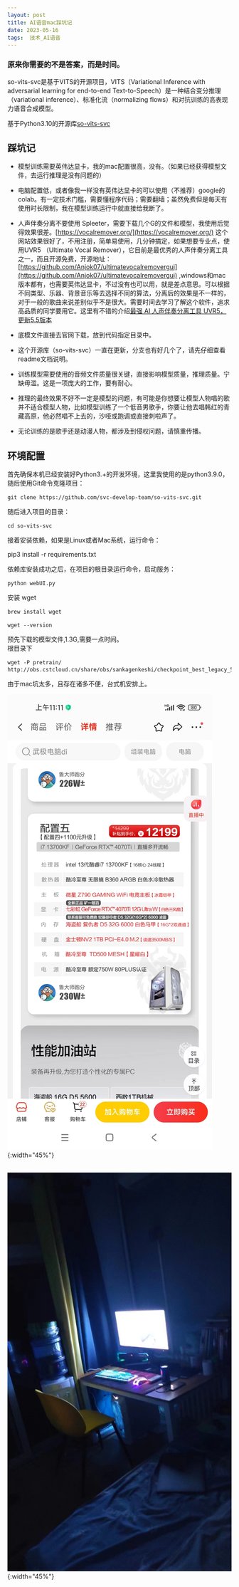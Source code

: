 ```yaml
---
layout: post  
title: AI语音mac踩坑记
date: 2023-05-16  
tags:  技术_AI语音
---
```

### 原来你需要的不是答案，而是时间。

so-vits-svc是基于VITS的开源项目，VITS（Variational Inference with adversarial learning for end-to-end Text-to-Speech）是一种结合变分推理（variational inference）、标准化流（normalizing flows）和对抗训练的高表现力语音合成模型。  

基于Python3.10的开源库[so-vits-svc](https://github.com/svc-develop-team/so-vits-svc/tree/4.0-Vec768-Layer12)  


## 踩坑记

- 模型训练需要英伟达显卡，我的mac配置很高，没有。（如果已经获得模型文件，去运行推理是没有问题的）  
- 电脑配置低，或者像我一样没有英伟达显卡的可以使用（不推荐）google的colab。有一定技术门槛，需要懂程序代码；需要翻墙；虽然免费但是每天有使用时长限制，我在模型训练运行中就直接给我断了。
- 人声伴奏分离不要使用 Spleeter，需要下载几个G的文件和模型，我使用后觉得效果很差。[https://vocalremover.org/](https://vocalremover.org/) 这个网站效果很好了，不用注册，简单易使用，几分钟搞定，如果想要专业点，使用UVR5 （Ultimate Vocal Remover），它目前是最优秀的人声伴奏分离工具之一，而且开源免费，开源地址：[https://github.com/Anjok07/ultimatevocalremovergui](https://github.com/Anjok07/ultimatevocalremovergui) ,windows和mac版本都有，也需要英伟达显卡，不过没有也可以用，就是差点意思。可以根据不同类型、乐器、背景音乐等去选择不同的算法，分离后的效果是不一样的，对于一般的歌曲来说差别似乎不是很大。需要时间去学习了解这个软件，追求高品质的同学要用它。这里有不错的介绍[最强 AI 人声伴奏分离工具 UVR5，更新5.5版本](https://www.bilibili.com/read/cv21997904)
  
- 底模文件直接去官网下载，放到代码指定目录中。
- 这个开源库（so-vits-svc）一直在更新，分支也有好几个了，请先仔细查看readme文档说明。
- 训练模型需要使用的音频文件质量很关键，直接影响模型质量，推理质量。宁缺毋滥。这是一项庞大的工作，要有耐心。
- 推理的最终效果不好不一定是模型的问题，有可能是你想要让模型人物唱的歌并不适合模型人物，比如模型训练了一个低音男歌手，你要让他去唱韩红的青藏高原，他必然唱不上去的，沙哑或跑调或直接刺啦声了。
- 无论训练的是歌手还是动漫人物，都涉及到侵权问题，请慎重传播。

## 环境配置

首先确保本机已经安装好Python3.+的开发环境，这里我使用的是python3.9.0，随后使用Git命令克隆项目：
```
git clone https://github.com/svc-develop-team/so-vits-svc.git
```

随后进入项目的目录：
```
cd so-vits-svc
```
接着安装依赖，如果是Linux或者Mac系统，运行命令：

pip3 install -r requirements.txt

依赖库安装成功之后，在项目的根目录运行命令，启动服务：
```
python webUI.py
```


安装 wget
```
brew install wget
```
```
wget --version
```

预先下载的模型文件,1.3G,需要一点时间。    
根目录下  
```
wget -P pretrain/ http://obs.cstcloud.cn/share/obs/sankagenkeshi/checkpoint_best_legacy_500.pt
```

由于mac坑太多，且存在诸多不便，台式机安排上。  

![](/images/posts/20230516/1.jpg){:width="45%"}  
<br/> 

![](/images/posts/20230516/2.jpg){:width="45%"}  
<br/> 